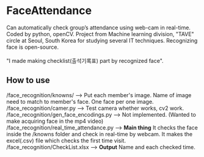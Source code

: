 # FaceAttendance
Can automatically check group’s attendance using web-cam in real-time. Coded by python, openCV.
Project from Machine learning division, "TAVE" circle at Seoul, South Korea for studying several IT techniques.
Recognizing face is open-source. \
\
"I made making checklist(출석기록표) part by recognized face".

## How to use
/face_recognition/knowns/ --> Put each member's image. Name of image need to match to member's face. One face per one image. \
/face_recognition/camer.py --> Test camera whether works, cv2 work. \
/face_recognition/gen_face_encodings.py --> Not implemented. (Wanted to make acquiring face in the mp4 video) \
/face_recognition/real_time_attendance.py --> **Main thing** It checks the face inside the /knowns folder and check in real-time by webcam. It makes the excel(.csv) file which checks the first time visit. \
/face_recognition/CheckList.xlsx --> **Output** Name and each checked time.

